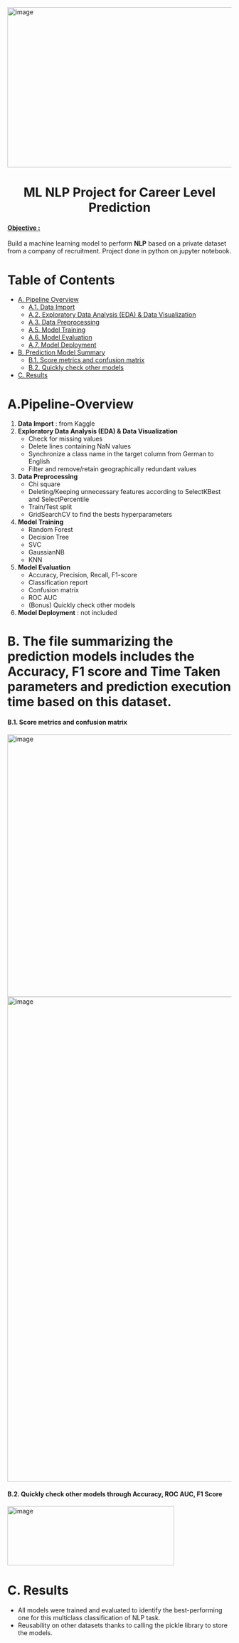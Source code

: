 <img width="990" height="360" alt="image" src="https://github.com/user-attachments/assets/7049aa2c-06a4-48b4-a6a6-d7c028049866" />

<h1 align="center">ML NLP Project for Career Level Prediction</h1>

<h4><u>Objective :</u></h4> 
Build a machine learning model to perform <b>NLP</b> based on a private dataset from a company of recruitment. Project done in python on jupyter notebook.

# Table of Contents

- [A. Pipeline Overview](#apipeline-overview)
  - [A.1. Data Import](#a1-data-import--from-kaggle)
  - [A.2. Exploratory Data Analysis (EDA) & Data Visualization](#a2-exploratory-data-analysis-eda--data-visualization)
  - [A.3. Data Preprocessing](#a3-data-preprocessing)
  - [A.5. Model Training](#a5-model-training)
  - [A.6. Model Evaluation](#a6-model-evaluation)
  - [A.7. Model Deployment](#a7-model-deployment--not-included)
- [B. Prediction Model Summary](#b-the-file-summarizing-the-prediction-models-includes-the-accuracy-f1-score-and-time-taken-parameters-and-prediction-execution-time-based-on-this-dataset)
  - [B.1. Score metrics and confusion matrix](#b1-score-metrics-and-confusion-matrix)
  - [B.2. Quickly check other models](#b2-quickly-check-other-models-through-accuracy-roc-auc-f1-score)
- [C. Results](#c-results)


# A.Pipeline-Overview

1. **Data Import** : from Kaggle
2. **Exploratory Data Analysis (EDA) & Data Visualization**  
   - Check for missing values
   - Delete lines containing NaN values
   - Synchronize a class name in the target column from German to English
   - Filter and remove/retain geographically redundant values
3. **Data Preprocessing**
   - Chi square
   - Deleting/Keeping unnecessary features according to SelectKBest and SelectPercentile
   - Train/Test split
   - GridSearchCV to find the bests hyperparameters
5. **Model Training** 
   - Random Forest
   - Decision Tree  
   - SVC
   - GaussianNB
   - KNN
6. **Model Evaluation** 
   - Accuracy, Precision, Recall, F1-score  
   - Classification report  
   - Confusion matrix
   - ROC AUC
   - (Bonus) Quickly check other models
7. **Model Deployment** : not included


# B. The file summarizing the prediction models includes the Accuracy, F1 score and Time Taken parameters and prediction execution time based on this dataset. 

#### B.1. Score metrics and confusion matrix
<img width="889" height="590" alt="image" src="https://github.com/user-attachments/assets/c264db63-6bcf-4e3d-8de3-bee7ee4b6f84" />

<img width="1273" height="1090" alt="image" src="https://github.com/user-attachments/assets/58a1a534-9059-43a5-b4fe-c63686f41069" />




#### B.2. Quickly check other models through Accuracy, ROC AUC, F1 Score

<img width="375" height="133" alt="image" src="https://github.com/user-attachments/assets/06420c77-a076-42df-a5c7-e67ab9173aaa" />


# C. Results
- All models were trained and evaluated to identify the best-performing one for this multiclass classification of NLP task.
- Reusability on other datasets thanks to calling the pickle library to store the models.
